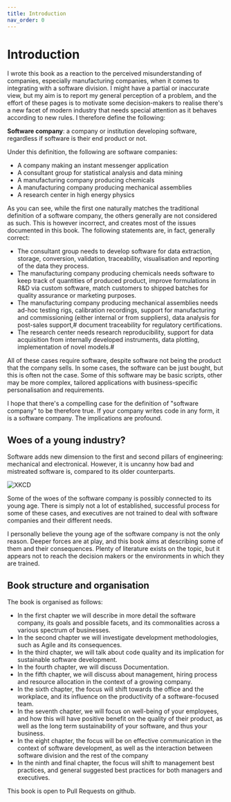 ```yaml
---
title: Introduction
nav_order: 0
---
```


# Introduction

I wrote this book as a reaction to the perceived misunderstanding of companies, 
especially manufacturing companies, when it comes to integrating with a software
division. I might have a partial or inaccurate view, but my aim is to report my
general perception of a problem, and the effort of these pages is to motivate
some decision-makers to realise there's a new facet of modern industry that needs
special attention as it behaves according to new rules. I therefore define the following:

**Software company**: a company or institution developing software, regardless if
software is their end product or not. 

Under this definition, the following are software companies:

- A company making an instant messenger application
- A consultant group for statistical analysis and data mining
- A manufacturing company producing chemicals
- A manufacturing company producing mechanical assemblies
- A research center in high energy physics

As you can see, while the first one naturally matches the traditional definition
of a software company, the others generally are not considered as such. This is
however incorrect, and creates most of the issues documented in this book. The following
statements are, in fact, generally correct:

- The consultant group needs to develop software for data extraction, storage, conversion,
  validation, traceability, visualisation and reporting of the data they process.
- The manufacturing company producing chemicals needs software to keep track of
  quantities of produced product, improve formulations in R&D via custom
  software, match customers to shipped batches for quality assurance or marketing purposes.
- The manufacturing company producing mechanical assemblies needs ad-hoc
  testing rigs, calibration recordings, support for manufacturing and
  commissioning (either internal or from suppliers), data analysis for post-sales support,#
  document traceability for regulatory certifications.
- The research center needs research reproducibility, support for data acquisition from
  internally developed instruments, data plotting, implementation of novel models.#

All of these cases require software, despite software not being the product
that the company sells. In some cases, the software can be just bought, but
this is often not the case. Some of this software may be basic scripts, other
may be more complex, tailored applications with business-specific
personalisation and requirements.

I hope that there's a compelling case for the definition of "software company"
to be therefore true. If your company writes code in any form, it is a software
company. The implications are profound.

## Woes of a young industry?

Software adds new dimension to the first and second pillars of engineering:
mechanical and electronical. However, it is uncanny how bad and mistreated
software is, compared to its older counterparts.

![XKCD](https://imgs.xkcd.com/comics/voting_software.png)

Some of the woes of the software company is possibly connected to its young age.
There is simply not a lot of established, successful process for some of these cases,
and executives are not trained to deal with software companies and their different needs.

I personally believe the young age of the software company is not the only
reason. Deeper forces are at play, and this book aims at describing some of
them and their consequences. Plenty of literature exists on the topic, but it
appears not to reach the decision makers or the environments in which they are
trained. 

## Book structure and organisation

The book is organised as follows:

- In the first chapter we will describe in more detail the software company, its goals and possible facets, and its commonalities across a various spectrum of businesses.
- In the second chapter we will investigate development methodologies, such as Agile and its consequences.
- In the third chapter, we will talk about code quality and its implication for sustainable software development.
- In the fourth chapter, we will discuss Documentation.
- In the fifth chapter, we will discuss about management, hiring process and resource allocation in the context of a growing company.
- In the sixth chapter, the focus will shift towards the office and the workplace, and its influence on the productivity of a software-focused team.
- In the seventh chapter, we will focus on well-being of your employees, and how this will have positive benefit on the quality of their product, as well as the long term sustainability of your software, and thus your business.
- In the eight chapter, the focus will be on effective communication in the context of software development, as well as the interaction between software division and the rest of the company
- In the ninth and final chapter, the focus will shift to management best practices, and general suggested best practices for both managers and executives.

This book is open to Pull Requests on github. 
